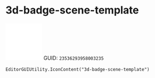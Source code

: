 # 3d-badge-scene-template
![](/img/3d-badge-scene-template.png)
GUID: `23536293958003235`
```
EditorGUIUtility.IconContent("3d-badge-scene-template")
```

